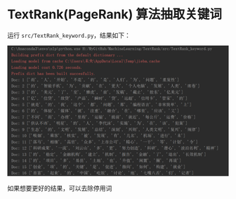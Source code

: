 # TextRank(PageRank) 算法抽取关键词

运行 `src/TextRank_keyword.py`，结果如下：

![](./image/1.png)

如果想要更好的结果，可以去除停用词